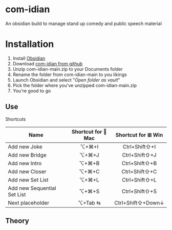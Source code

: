 # com-idian
 An obsidian build to manage stand up comedy and public speech material

# Installation
1. Install [Obsidian](https://obsidian.md/) 
2. Download [com-idian from github](https://github.com/morettimarco/com-idian/archive/refs/heads/main.zip)
3. Unzip com-idian-main.zip to your Documents folder
4. Rename the folder from com-idian-main to you likings
5. Launch Obsidian and select "*Open folder as vault*"
6. Pick the folder where you've unzipped com-idian-main.zip
7. You're good to go
## Use
Shortcuts

|Name|Shortcut for  Mac|Shortcut for ⊞ Win|
|----|:--:|:--:|
|Add new Joke | ⌥+⌘+I |Ctrl+Shift⇧+I |
|Add new Bridge | ⌥+⌘+J |Ctrl+Shift⇧+J |
|Add new Intro | ⌥+⌘+B |Ctrl+Shift⇧+B |
|Add new Closer | ⌥+⌘+C |Ctrl+Shift⇧+C |
|Add new Set List | ⌥+⌘+L |Ctrl+Shift⇧+L |
|Add new Sequential Set List | ⌥+⌘+S |Ctrl+Shift⇧+S |
|Next placeholder | ⌥+Tab ⇆ |Ctrl+Shift⇧+Down↓ |


## Theory


